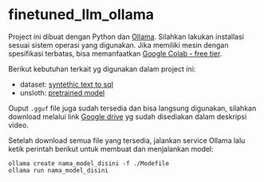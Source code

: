 # finetuned_llm_ollama

Project ini dibuat dengan Python dan [Ollama](https://github.com/ollama/ollama). Silahkan lakukan installasi sesuai sistem operasi yang digunakan. Jika memiliki mesin dengan spesifikasi terbatas, bisa memanfaatkan [Google Colab - free tier](https://colab.research.google.com/).

Berikut kebutuhan terkait yg digunakan dalam project ini:

- dataset: [syntethic text to sql](https://huggingface.co/datasets/gretelai/synthetic_text_to_sql)
- unsloth: [pretrained model](https://github.com/unslothai/unsloth)

Ouput `.gguf` file juga sudah tersedia dan bisa langsung digunakan, silahkan download melalui link [Google drive](https://youtube.com/live/Y4a17qNeekE) yg sudah disediakan dalam deskripsi video.

Setelah download semua file yang tersedia, jalankan service Ollama lalu ketik perintah berikut untuk membuat dan menjalankan model:

```
ollama create nama_model_disini -f ./Modefile
ollama run nama_model_disini
```
